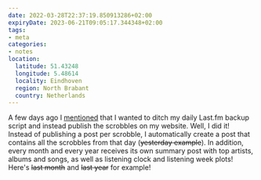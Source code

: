 ```yaml
---
date: 2022-03-28T22:37:19.850913286+02:00
expiryDate: 2023-06-21T09:05:17.344348+02:00
tags:
- meta
categories:
- notes
location:
  latitude: 51.43248
  longitude: 5.48614
  locality: Eindhoven
  region: North Brabant
  country: Netherlands
---
```


A few days ago I [mentioned](/2022/03/18/rvcvtogxia) that I wanted to ditch my daily Last.fm backup script and instead publish the scrobbles on my website. Well, I did it! Instead of publishing a post per scrobble, I automatically create a post that contains all the scrobbles from that day (~~yesterday example~~). In addition, every month and every year receives its own summary post with top artists, albums and songs, as well as listening clock and listening week plots! Here's ~~last month~~ and ~~last year~~ for example!
